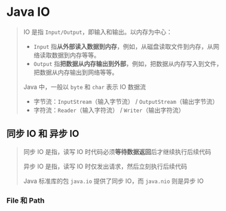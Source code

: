 # Java IO

> IO 是指 `Input/Output`，即输入和输出。以内存为中心：
> + `Input` 指**从外部读入数据到内存**，例如，从磁盘读取文件到内存，从网络读取数据到内存等等。
> + `Output` 指**把数据从内存输出到外部**，例如，把数据从内存写入到文件，把数据从内存输出到网络等等。
>
> Java 中，一般以 `byte` 和 `char` 表示 IO 数据流
> + 字节流：`InputStream`（输入字节流） / `OutputStream`（输出字节流）
> + 字符流：`Reader`（输入字符流） / `Writer`（输出字符流）

## 同步 IO 和 异步 IO

> 同步 IO 是指，读写 IO 时代码必须**等待数据返回**后才继续执行后续代码
> 
> 异步 IO 是指，读写 IO 时仅发出请求，然后立刻执行后续代码
> 
> Java 标准库的包 `java.io` 提供了同步 IO，而 `java.nio` 则是异步 IO

### File 和 Path
